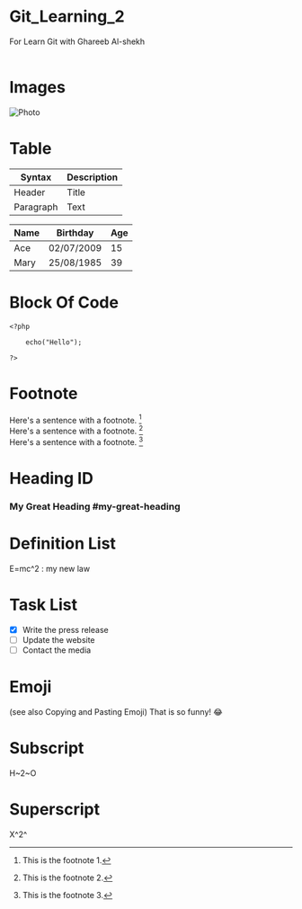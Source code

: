 # Git_Learning_2
For Learn Git with Ghareeb Al-shekh <br><br>

# Images

![Photo](https://www.guillenphoto.com/data/blog/2016/001-chronique-pourquoi-faire-de-la-photo-I/images/amar-guillen-photographiing-death-valley.jpg)


# Table 

| Syntax    | Description |     
| --------- | ----------- | 
| Header    | Title       |    
| Paragraph | Text        |   

| Name     | Birthday   | Age |
| -------- | ---------- | --- |
| Ace      | 02/07/2009 | 15  |
| Mary     | 25/08/1985 | 39  |


# Block Of Code 

```
<?php 
	
	echo("Hello");
	
?>
```

# Footnote	

Here's a sentence with a footnote. [^1]
<br>
Here's a sentence with a footnote. [^2]
<br>
Here's a sentence with a footnote. [^3]
<br>

[^1]: This is the footnote 1.
[^2]: This is the footnote 2.
[^3]: This is the footnote 3.

# Heading ID
### My Great Heading #my-great-heading

# Definition List	
E=mc^2
: my new law

# Task List	
- [x] Write the press release
- [ ] Update the website
- [ ] Contact the media

# Emoji
(see also Copying and Pasting Emoji)	That is so funny! :joy:

# Subscript
H~2~O

# Superscript
X^2^


